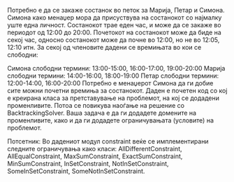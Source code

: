 Потребно е да се закаже состанок во петок за Марија, Петар и Симона. Симона како менаџер мора да присуствува на состанокот со најмалку уште една личност. Состанокот трае еден час, и може да се закаже во периодот од 12:00 до 20:00. Почетокот на состанокот може да биде на секој час, односно состанокот може да почне во 12:00, но не во 12:05, 12:10 итн. За секој од членовите дадени се времињата во кои се слободни:

Симона слободни термини: 13:00-15:00, 16:00-17:00, 19:00-20:00
Марија слободни термини: 14:00-16:00, 18:00-19:00
Петар слободни термини: 12:00-14:00, 16:00-20:00
Потребно е менаџерот Симона да ги добие сите можни почетни времиња за состанокот. Даден е почетен код со кој е креирана класа за претставување на проблемот, на кој се додадени променливите. Потоа се повикува наоѓање на решение со BacktrackingSolver. Ваша задача е да ги додадете домените на променливите, како и да ги додадете ограничувањата (условите) на проблемот.



Потсетник: Во дадениот модул constraint веќе се имплементирани следните ограничувања како класи: AllDifferentConstraint, AllEqualConstraint, MaxSumConstraint, ExactSumConstraint,  MinSumConstraint, InSetConstraint, NotInSetConstraint, SomeInSetConstraint,  SomeNotInSetConstraint.